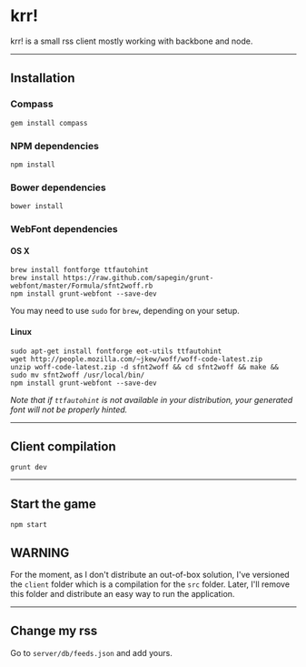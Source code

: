 krr!
====

krr! is a small rss client mostly working with backbone and node.

---
## Installation

### Compass

```
gem install compass
```

### NPM dependencies

```
npm install
```

### Bower dependencies

```
bower install
```

### WebFont dependencies

#### OS X

```
brew install fontforge ttfautohint
brew install https://raw.github.com/sapegin/grunt-webfont/master/Formula/sfnt2woff.rb
npm install grunt-webfont --save-dev
```

You may need to use `sudo` for `brew`, depending on your setup.

#### Linux

```
sudo apt-get install fontforge eot-utils ttfautohint
wget http://people.mozilla.com/~jkew/woff/woff-code-latest.zip
unzip woff-code-latest.zip -d sfnt2woff && cd sfnt2woff && make && sudo mv sfnt2woff /usr/local/bin/
npm install grunt-webfont --save-dev
```

*Note that if `ttfautohint` is not available in your distribution, your generated font will not be properly hinted.*

---
## Client compilation

```
grunt dev
```

---
## Start the game

```
npm start
```

## WARNING

For the moment, as I don't distribute an out-of-box solution, I've versioned the  ```client``` folder which is a compilation for the ```src``` folder. Later, I'll remove this folder and distribute an easy way to run the application.

---
## Change my rss

Go to ```server/db/feeds.json``` and add yours.


